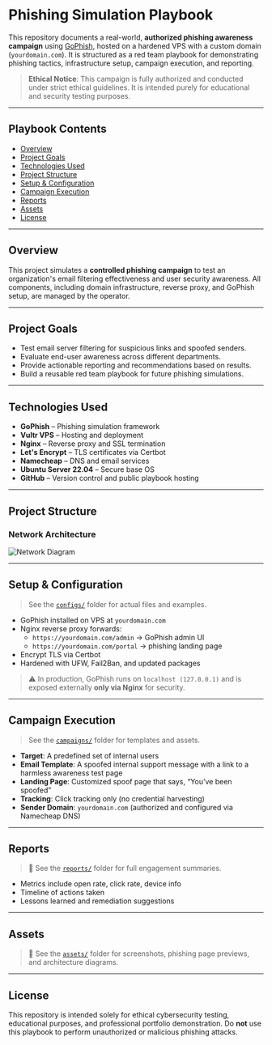 # Phishing Simulation Playbook

This repository documents a real-world, **authorized phishing awareness 
campaign** using [GoPhish](https://getgophish.com/), hosted on a hardened 
VPS with a custom domain (`yourdomain.com`). It is structured as a red 
team playbook for demonstrating phishing tactics, infrastructure setup, 
campaign execution, and reporting.

> **Ethical Notice**: This campaign is fully authorized and conducted 
under strict ethical guidelines. It is intended purely for educational and 
security testing purposes.

---

## Playbook Contents

- [Overview](#-overview)
- [Project Goals](#-project-goals)
- [Technologies Used](#-technologies-used)
- [Project Structure](#-project-structure)
- [Setup & Configuration](#️-setup--configuration)
- [Campaign Execution](#-campaign-execution)
- [Reports](#-reports)
- [Assets](#-assets)
- [License](#-license)

---

## Overview

This project simulates a **controlled phishing campaign** to test an 
organization's email filtering effectiveness and user security awareness. 
All components, including domain infrastructure, reverse proxy, and 
GoPhish setup, are managed by the operator.

---

## Project Goals

- Test email server filtering for suspicious links and spoofed senders.
- Evaluate end-user awareness across different departments.
- Provide actionable reporting and recommendations based on results.
- Build a reusable red team playbook for future phishing simulations.

---

## Technologies Used

- **GoPhish** – Phishing simulation framework
- **Vultr VPS** – Hosting and deployment
- **Nginx** – Reverse proxy and SSL termination
- **Let's Encrypt** – TLS certificates via Certbot
- **Namecheap** – DNS and email services
- **Ubuntu Server 22.04** – Secure base OS
- **GitHub** – Version control and public playbook hosting

---

## Project Structure

### Network Architecture

![Network Diagram](./assets/screenshots/network-diagram-vultr.png)


---

## Setup & Configuration

> See the [`configs/`](./configs) folder for actual files and examples.

- GoPhish installed on VPS at `yourdomain.com`
- Nginx reverse proxy forwards:
  - `https://yourdomain.com/admin` → GoPhish admin UI
  - `https://yourdomain.com/portal` → phishing landing page
- Encrypt TLS via Certbot
- Hardened with UFW, Fail2Ban, and updated packages

> ⚠️ In production, GoPhish runs on `localhost (127.0.0.1)` and is exposed externally **only via Nginx** for security.
---

## Campaign Execution

> See the [`campaigns/`](./campaigns) folder for templates and assets.

- **Target**: A predefined set of internal users
- **Email Template**: A spoofed internal support message with a link to a 
harmless awareness test page
- **Landing Page**: Customized spoof page that says, “You’ve been spoofed”
- **Tracking**: Click tracking only (no credential harvesting)
- **Sender Domain**: `yourdomain.com` (authorized and configured via 
Namecheap DNS)

---

## Reports

> 📁 See the [`reports/`](./reports) folder for full engagement summaries.

- Metrics include open rate, click rate, device info
- Timeline of actions taken
- Lessons learned and remediation suggestions

---

## Assets

> 📁 See the [`assets/`](./assets) folder for screenshots, phishing page 
previews, and architecture diagrams.

---

## License

This repository is intended solely for ethical cybersecurity testing, 
educational purposes, and professional portfolio demonstration. Do **not** 
use this playbook to perform unauthorized or malicious phishing attacks.

